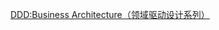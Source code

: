 [DDD:Business Architecture（领域驱动设计系列）](http://apframework.com/2019/12/07/ddd-business-architecture/)

